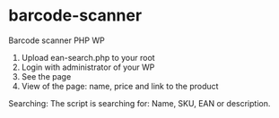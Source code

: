 # barcode-scanner
Barcode scanner PHP WP


1. Upload ean-search.php to your root
2. Login with administrator of your WP
3. See the page
4. View of the page:  name, price and link to the product


Searching:
The script is searching for:
Name, SKU, EAN or description.
